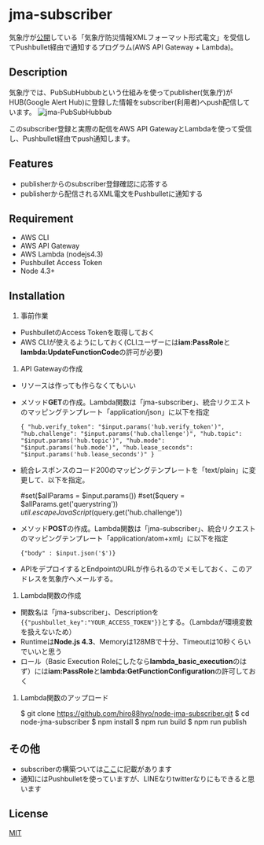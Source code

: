 # jma-subscriber

気象庁が[公開](http://xml.kishou.go.jp/open_trial/index.html)している「気象庁防災情報XMLフォーマット形式電文」を受信してPushbullet経由で通知するプログラム(AWS API Gateway + Lambda)。

## Description

気象庁では、PubSubHubbubという仕組みを使ってpublisher(気象庁)がHUB(Google Alert Hub)に登録した情報をsubscriber(利用者)へpush配信しています。
![jma-PubSubHubbub](http://xml.kishou.go.jp/open_trial/pubsub.png)

このsubscriber登録と実際の配信をAWS API GatewayとLambdaを使って受信し、Pushbullet経由でpush通知します。

## Features

- publisherからのsubscriber登録確認に応答する
- publisherから配信されるXML電文をPushbulletに通知する

## Requirement

- AWS CLI
- AWS API Gateway
- AWS Lambda (nodejs4.3)
- Pushbullet Access Token
- Node 4.3+

## Installation

1. 事前作業

  - PushbulletのAccess Tokenを取得しておく
  - AWS CLIが使えるようにしておく(CLIユーザーには**iam:PassRole**と**lambda:UpdateFunctionCode**の許可が必要)

1. API Gatewayの作成
  - リソースは作っても作らなくてもいい
  - メソッド**GET**の作成。Lambda関数は「jma-subscriber」、統合リクエストのマッピングテンプレート「application/json」に以下を指定

    `{
       "hub.verify_token": "$input.params('hub.verify_token')",
       "hub.challenge": "$input.params('hub.challenge')",
       "hub.topic": "$input.params('hub.topic')",
       "hub.mode": "$input.params('hub.mode')",
       "hub.lease_seconds": "$input.params('hub.lease_seconds')"
    }`

  - 統合レスポンスのコード200のマッピングテンプレートを「text/plain」に変更して、以下を指定。

    #set($allParams = $input.params())
    #set($query = $allParams.get('querystring'))
    $util.escapeJavaScript($query.get('hub.challenge'))

  - メソッド**POST**の作成。Lambda関数は「jma-subscriber」、統合リクエストのマッピングテンプレート「application/atom+xml」に以下を指定

    `{"body" : $input.json('$')}`
  - APIをデプロイするとEndpointのURLが作られるのでメモしておく、このアドレスを気象庁へメールする。

1. Lambda関数の作成
  - 関数名は「jma-subscriber」、Descriptionを`{{"pushbullet_key":"YOUR_ACCESS_TOKEN"}}`とする。（Lambdaが環境変数を扱えないため）
  - Runtimeは**Node.js 4.3**、Memoryは128MBで十分、Timeoutは10秒くらいでいいと思う
  - ロール（Basic Execution Roleにしたなら**lambda_basic_execution**のはず）には**iam:PassRole**と**lambda:GetFunctionConfiguration**の許可しておく

1. Lambda関数のアップロード

    $ git clone https://github.com/hiro88hyo/node-jma-subscriber.git
    $ cd node-jma-subscriber
    $ npm install
    $ npm run build
    $ npm run publish

## その他

  - subscriberの構築ついては[ここ](http://xml.kishou.go.jp/open_trial/detailinformation.pdf)に記載があります
  - 通知にはPushbulletを使っていますが、LINEなりtwitterなりにもできると思います

## License

[MIT](http://b4b4r07.mit-license.org)
